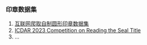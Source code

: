 ### 印章数据集

1. [互联网爬取自制圆形印章数据集](https://pan.baidu.com/s/19Kho23zKmZfDTmtmOKcpBQ?pwd=4pau)
2. [ICDAR 2023 Competition on Reading the Seal Title](https://rrc.cvc.uab.es/?ch=20&com=introduction)
3. ...
